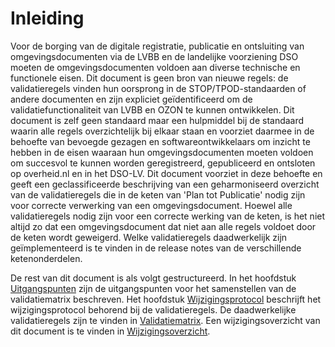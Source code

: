 # Inleiding

Voor de borging van de digitale registratie, publicatie en ontsluiting van
omgevingsdocumenten via de LVBB en
de landelijke voorziening DSO moeten de omgevingsdocumenten voldoen aan diverse
technische en functionele eisen.  Dit document is geen bron van nieuwe regels: de validatieregels 
vinden hun oorsprong in de STOP/TPOD-standaarden of andere documenten
en zijn expliciet geïdentificeerd om de validatiefunctionaliteit van
LVBB en OZON te kunnen ontwikkelen. Dit document is zelf geen standaard maar een hulpmiddel bij de standaard waarin alle regels overzichtelijk bij elkaar staan en voorziet daarmee in de behoefte van bevoegde gezagen en 
softwareontwikkelaars om inzicht te hebben in de eisen waaraan hun
omgevingsdocumenten moeten voldoen om succesvol te kunnen worden geregistreerd,
gepubliceerd en ontsloten op overheid.nl en in het DSO-LV. Dit document voorziet in deze behoefte
en geeft een geclassificeerde beschrijving van een geharmoniseerd overzicht van
de validatieregels die in de keten van 'Plan tot Publicatie'
nodig zijn voor correcte verwerking van een omgevingsdocument. Hoewel alle
validatieregels nodig zijn voor een correcte werking van de keten, is het niet altijd zo
dat een omgevingsdocument dat niet aan alle regels voldoet door de
keten wordt geweigerd. Welke validatieregels daadwerkelijk zijn geïmplementeerd is te vinden in de
release notes van de verschillende ketenonderdelen.

De rest van dit document is als volgt gestructureerd. In het hoofdstuk [Uitgangspunten](#uitgangspunten) zijn de uitgangspunten voor het samenstellen van de validatiematrix beschreven. Het hoofdstuk [Wijzigingsprotocol](#wijzigingsprotocol) beschrijft het wijzigingsprotocol behorend bij de validatieregels. De daadwerkelijke validatieregels zijn te vinden in [Validatiematrix](#de-validatiematrix). Een wijzigingsoverzicht van dit document is te vinden in [Wijzigingsoverzicht](#wijzigingsoverzicht).
